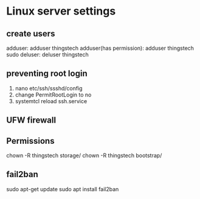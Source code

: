 <a name="#Linux"></a>
# Linux server settings

## create users
adduser: adduser thingstech
adduser(has permission): adduser thingstech sudo
deluser: deluser thingstech

## preventing root login
1. nano etc/ssh/ssshd/config
2. change PermitRootLogin to no
3. systemtcl reload ssh.service

## UFW firewall


## Permissions
chown -R thingstech storage/
chown -R thingstech bootstrap/

## fail2ban
sudo apt-get update
sudo apt install fail2ban

